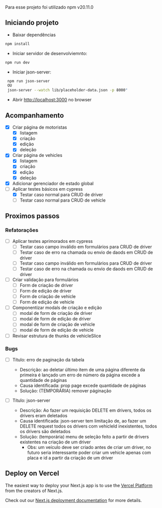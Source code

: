 Para esse projeto foi utilizado npm v20.11.0

## Iniciando projeto


- Baixar dependências

```bash
npm install
```

- Iniciar servidor de desenvolviemnto:

```bash
npm run dev
```

- Iniciar json-server:

```bash
 npm run json-server
 OU
 json-server --watch lib/placeholder-data.json -p 8000"
```
- Abrir [http://localhost:3000](http://localhost:3000) no browser

## Acompanhamento
- [x] Criar página de motoristas
    - [x] listagem
    - [x] criação
    - [x] edição
    - [x] deleção
- [x] Criar página de vehicles
    - [x] listagem
    - [x] criação
    - [x] edição
    - [x] deleção
- [x] Adicionar gerenciador de estado global 
- [ ] Aplicar testes básicos em cypress
    - [x] Testar caso normal para CRUD de driver
    - [ ] Testar caso normal para CRUD de vehicle

## Proximos passos
### Refatorações
- [ ] Aplicar testes aprimorados em cypress
    - [ ] Testar caso campo inválido em formulários para CRUD de driver
    - [ ] Testar caso de erro na chamada ou envio de daods em CRUD de driver
    - [ ] Testar caso campo inválido em formulários para CRUD de driver
    - [ ] Testar caso de erro na chamada ou envio de daods em CRUD de driver
- [ ] Criar validação para formulários
    - [ ] Form de criação de driver
    - [ ] Form de edição de driver
    - [ ] Form de criação de vehicle
    - [ ] Form de edição de vehicle
- [ ] Componentizar modals de criação e edição
    - [ ] modal de form de criação de driver
    - [ ] modal de form de edição de driver
    - [ ] modal de form de criação de vehicle
    - [ ] modal de form de edição de vehicle
- [ ] Revisar estrutura de thunks de vehicleSlice

### Bugs
- [ ] Título: erro de paginação da tabela
    - Descrição: ao deletar último item de uma página diferente da primeira é lançado um erro de número da página excede a quantidade de páginas
    - Causa identificada: prop page excede quantidade de páginas
    - Solução: (TEMPORÁRIA) remover páginação

    
- [ ] Título: json-server
    - Descrição: Ao fazer um requisição DELETE em drivers, todos os drivers eram deletados
    - Causa identificada: json-server tem limitação de, ao fazer um DELETE request todos os drivers com vehicleId inexistentes, todos os drivers são deletados
    - Solução: (temporária) menu de seleção feito a partir de drivers existentes na criação de um driver
        - Obs: um veículo deve ser criado antes de criar um driver, no futuro seria interessante poder criar um vehicle apenas com placa e id a partir da criação de um driver

## Deploy on Vercel

The easiest way to deploy your Next.js app is to use the [Vercel Platform](https://vercel.com/new?utm_medium=default-template&filter=next.js&utm_source=create-next-app&utm_campaign=create-next-app-readme) from the creators of Next.js.

Check out our [Next.js deployment documentation](https://nextjs.org/docs/deployment) for more details.
